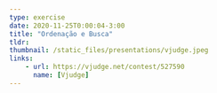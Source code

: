 ```yaml
---
type: exercise
date: 2020-11-25T0:00:04-3:00
title: "Ordenação e Busca"
tldr: 
thumbnail: /static_files/presentations/vjudge.jpeg
links: 
    - url: https://vjudge.net/contest/527590
      name: [Vjudge]
---
```


